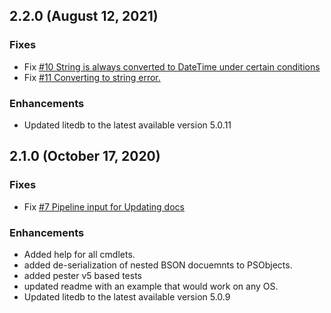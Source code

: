 ## 2.2.0 (August 12, 2021)

### Fixes
- Fix [#10 String is always converted to DateTime under certain conditions](https://github.com/v2kiran/PSLiteDB/issues/10)
- Fix [#11 Converting to string error.](https://github.com/v2kiran/PSLiteDB/issues/11)

### Enhancements
- Updated litedb to the latest available version 5.0.11
## 2.1.0 (October 17, 2020)

### Fixes
- Fix [#7 Pipeline input for Updating docs](https://github.com/v2kiran/PSLiteDB/issues/7)

### Enhancements
- Added help for all cmdlets.
- added de-serialization of nested BSON docuemnts to PSObjects.
- added pester v5 based tests
- updated readme with an example that would work on any OS.
- Updated litedb to the latest available version 5.0.9